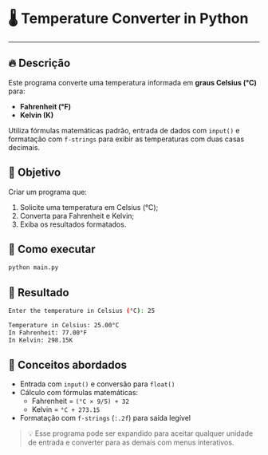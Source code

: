 # 🌡️ Temperature Converter in Python

---

## 🔥 Descrição

Este programa converte uma temperatura informada em **graus Celsius (°C)** para:

- **Fahrenheit (°F)**
- **Kelvin (K)**

Utiliza fórmulas matemáticas padrão, entrada de dados com `input()` e formatação com `f-strings` para exibir as temperaturas com duas casas decimais.

## 📌 Objetivo

Criar um programa que:
1. Solicite uma temperatura em Celsius (°C);
2. Converta para Fahrenheit e Kelvin;
3. Exiba os resultados formatados.

## 🧪 Como executar

```bash
python main.py
```

## 🚀 Resultado

```bash
Enter the temperature in Celsius (°C): 25

Temperature in Celsius: 25.00°C
In Fahrenheit: 77.00°F
In Kelvin: 298.15K
```

## 📘 Conceitos abordados
- Entrada com `input()` e conversão para `float()`
- Cálculo com fórmulas matemáticas:
  - Fahrenheit = `(°C × 9/5) + 32`
  - Kelvin = `°C + 273.15`
- Formatação com `f-strings` (`:.2f`) para saída legível

> 💡 Esse programa pode ser expandido para aceitar qualquer unidade de entrada e converter para as demais com menus interativos.